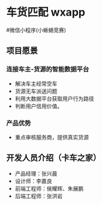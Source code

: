 # 车货匹配 wxapp
#微信小程序(小蜥蜴竞赛)

## 项目愿景
### 连接车主-货源的智能数据平台
- 解决车主经常空车
- 货源无车派送问题
- 利用大数据平台获取用户行为路径
- 判断用户信用价值。

### 产品优势
- 重点审核服务商，提供真实货源

## 开发人员介绍（卡车之家）

- 产品经理：张兴晨
- 设计师：李嘉良
- 前端工程师：侯耀辉、朱展鹏
- 后端工程师：张洪岩
